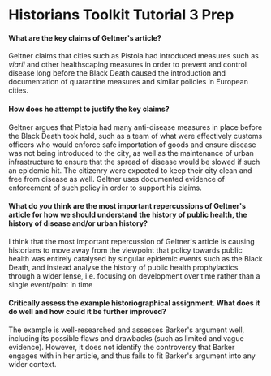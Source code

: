 # Historians Toolkit Tutorial 3 Prep


#### What are the key claims of Geltner's article?

Geltner claims that cities such as Pistoia had introduced measures such as *viarii* and other healthscaping measures in order to prevent and control disease long before the Black Death caused the introduction and documentation of quarantine measures and similar policies in European cities. 

#### How does he attempt to justify the key claims?

Geltner argues that Pistoia had many anti-disease measures in place before the Black Death took hold, such as a team of what were effectively customs officers who would enforce safe importation of goods and ensure disease was not being introduced to the city, as well as the maintenance of urban infrastructure to ensure that the spread of disease would be slowed if such an epidemic hit. The citizenry were expected to keep their city clean and free from disease as well. Geltner uses documented evidence of enforcement of such policy in order to support his claims.
#### What do _you_ think are the most important repercussions of Geltner's article for how we should understand the history of public health, the history of disease and/or urban history?

I think that the most important repercussion of Geltner's article is causing historians to move away from the viewpoint that policy towards public health was entirely catalysed by singular epidemic events such as the Black Death, and instead analyse the history of public health prophylactics through a wider lense, i.e. focusing on development over time rather than a single event/point in time


#### Critically assess the example historiographical assignment. What does it do well and how could it be further improved?

The example is well-researched and assesses Barker's argument well, including its possible flaws and drawbacks (such as limited and vague evidence). However, it does not identify the controversy that Barker engages with in her article, and thus fails to fit Barker's argument into any wider context.